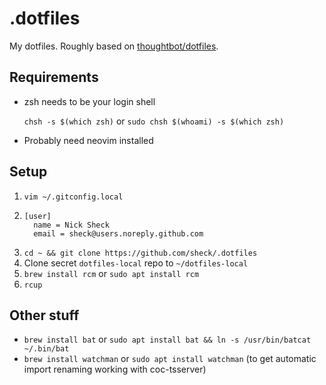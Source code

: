 # .dotfiles

My dotfiles. Roughly based on [thoughtbot/dotfiles](https://github.com/thoughtbot/dotfiles).

## Requirements

- zsh needs to be your login shell
   
   `chsh -s $(which zsh)` or `sudo chsh $(whoami) -s $(which zsh)`

- Probably need neovim installed

## Setup

1. `vim ~/.gitconfig.local`
2. ```
   [user]
     name = Nick Sheck
     email = sheck@users.noreply.github.com
   ```
3. `cd ~ && git clone https://github.com/sheck/.dotfiles`
4. Clone secret `dotfiles-local` repo to `~/dotfiles-local`
5. `brew install rcm` or `sudo apt install rcm`
6. `rcup`

## Other stuff
- `brew install bat` or `sudo apt install bat && ln -s /usr/bin/batcat ~/.bin/bat`
- `brew install watchman` or `sudo apt install watchman` (to get automatic import renaming working with coc-tsserver)
